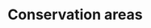 ---
title: Conservation areas
longTitle: 'Conservation areas'
tags:
- gccommon
broaderTerm:
- "[[Marine conservation areas]]"
relatedTerm:
- "[[Nature conservation Parks Resources conservation]]"
use:
- "[[Wildlife refugies Wildlife preserves Wildlife sanc]]"
---